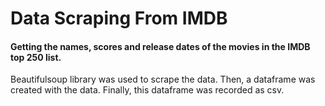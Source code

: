 # Data Scraping From IMDB

#### Getting the names, scores and release dates of the movies in the IMDB top 250 list.

Beautifulsoup library was used to scrape the data. Then, a dataframe was created with the data. Finally, this dataframe was recorded as csv.
